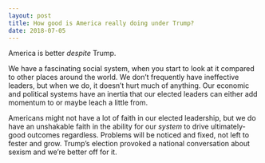 ```yaml
---
layout: post
title: How good is America really doing under Trump?
date: 2018-07-05
---
```


<p>America is better <i>despite</i> Trump.</p><p>We have a fascinating social system, when you start to look at it compared to other places around the world. We don’t frequently have ineffective leaders, but when we do, it doesn’t hurt much of anything. Our economic and political systems have an inertia that our elected leaders can either add momentum to or maybe leach a little from.</p><p>Americans might not have a lot of faith in our elected leadership, but we do have an unshakable faith in the ability for our <i>system</i> to drive ultimately-good outcomes regardless. Problems will be noticed and fixed, not left to fester and grow. Trump’s election provoked a national conversation about sexism and we’re better off for it.</p>
